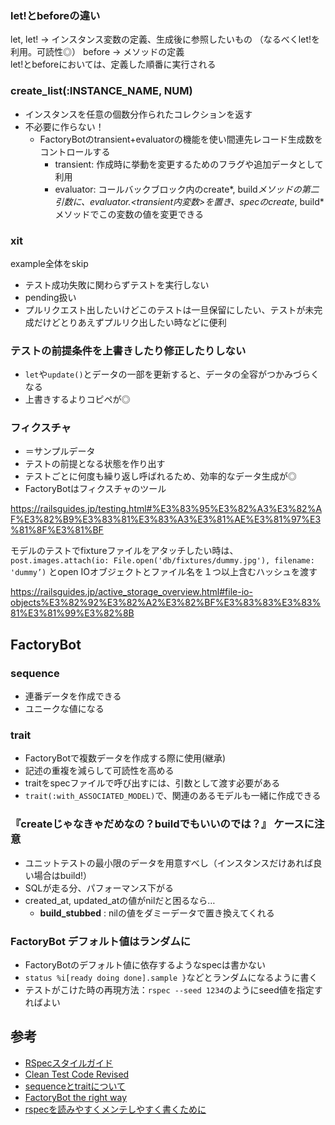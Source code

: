 ### let!とbeforeの違い  
let, let! -> インスタンス変数の定義、生成後に参照したいもの （なるべくlet!を利用。可読性◎） 
before -> メソッドの定義  
let!とbeforeにおいては、定義した順番に実行される  

### create_list(:INSTANCE_NAME, NUM)
- インスタンスを任意の個数分作られたコレクションを返す
- 不必要に作らない！
  - FactoryBotのtransient+evaluatorの機能を使い間連先レコード生成数をコントロールする
    - transient: 作成時に挙動を変更するためのフラグや追加データとして利用
    - evaluator: コールバックブロック内のcreate*, build*メソッドの第二引数に、evaluator.<transient内変数>を置き、specのcreate*, build*メソッドでこの変数の値を変更できる

### xit
example全体をskip   
- テスト成功失敗に関わらずテストを実行しない
- pending扱い
- プルリクエスト出したいけどこのテストは一旦保留にしたい、テストが未完成だけどとりあえずプルリク出したい時などに便利

### テストの前提条件を上書きしたり修正したりしない
- `let`や`update()`とデータの一部を更新すると、データの全容がつかみづらくなる
- 上書きするよりコピペが◎

### フィクスチャ

- ＝サンプルデータ
- テストの前提となる状態を作り出す
- テストごとに何度も繰り返し呼ばれるため、効率的なデータ生成が◎
- FactoryBotはフィクスチャのツール

https://railsguides.jp/testing.html#%E3%83%95%E3%82%A3%E3%82%AF%E3%82%B9%E3%83%81%E3%83%A3%E3%81%AE%E3%81%97%E3%81%8F%E3%81%BF

モデルのテストでfixtureファイルをアタッチしたい時は、
`post.images.attach(io: File.open('db/fixtures/dummy.jpg'), filename: 'dummy’)`
とopen IOオブジェクトとファイル名を１つ以上含むハッシュを渡す

https://railsguides.jp/active_storage_overview.html#file-io-objects%E3%82%92%E3%82%A2%E3%82%BF%E3%83%83%E3%83%81%E3%81%99%E3%82%8B



## FactoryBot

### sequence
- 連番データを作成できる
- ユニークな値になる

### trait
- FactoryBotで複数データを作成する際に使用(継承)
- 記述の重複を減らして可読性を高める
- traitをspecファイルで呼び出すには、引数として渡す必要がある
- `trait(:with_ASSOCIATED_MODEL)`で、関連のあるモデルも一緒に作成できる

### 『createじゃなきゃだめなの？buildでもいいのでは？』 ケースに注意
- ユニットテストの最小限のデータを用意すべし（インスタンスだけあれば良い場合はbuild!）
- SQLが走る分、パフォーマンス下がる
- created_at, updated_atの値がnilだと困るなら…
  - **build_stubbed** : nilの値をダミーデータで置き換えてくれる 

### FactoryBot デフォルト値はランダムに
- FactoryBotのデフォルト値に依存するようなspecは書かない
- `status %i[ready doing done].sample }`などとランダムになるように書く
- テストがこけた時の再現方法：`rspec --seed 1234`のようにseed値を指定すればよい

## 参考
- [RSpecスタイルガイド](https://github.com/willnet/rspec-style-guide)
- [Clean Test Code Revised](https://speakerdeck.com/willnet/clean-test-code-revised)
- [sequenceとtraitについて](https://note.com/izuha0/n/n212843da0bd4)
- [FactoryBot the right way](https://www.youtube.com/watch?v=n0epZM-lZvw)
- [rspecを読みやすくメンテしやすく書くために](https://zenn.dev/yuji_developer/articles/52cc0e356b3748)
